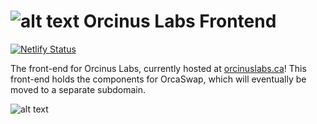 # ![alt text](https://github.com/orcinuslabs/orca-frontend/blob/master/public/images/tokens/ORCA_sm.png?raw=true "Orcinus Labs Logo") Orcinus Labs Frontend

[![Netlify Status](https://api.netlify.com/api/v1/badges/d4739c36-a892-4417-9901-e1c6b2954602/deploy-status)](https://app.netlify.com/sites/flamboyant-wright-7e68e4/deploys)

The front-end for Orcinus Labs, currently hosted at [orcinuslabs.ca](https://orcinuslabs.ca)! This front-end holds the components for OrcaSwap, which will eventually be moved to a separate subdomain. 


![alt text](https://github.com/orcinuslabs/orca-frontend/blob/master/public/images/farms/LogoTextNewWhite.png?raw=true "Orcinus Labs Full Logo")